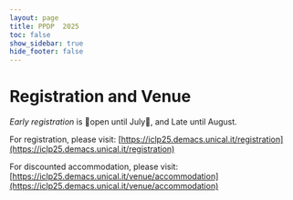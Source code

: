 ```yaml
---
layout: page
title: PPDP  2025
toc: false
show_sidebar: true
hide_footer: false
---
```


# Registration and Venue

_Early registration_ is 🔔open until July🔔, and Late until August.

For registration, please visit:  [https://iclp25.demacs.unical.it/registration](https://iclp25.demacs.unical.it/registration)

For discounted accommodation, please visit: [https://iclp25.demacs.unical.it/venue/accommodation](https://iclp25.demacs.unical.it/venue/accommodation)

